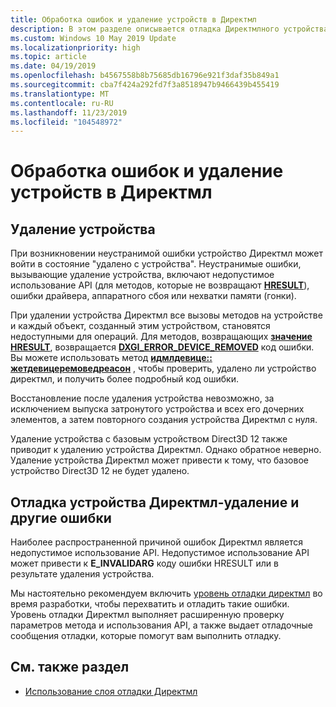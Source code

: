 ```yaml
---
title: Обработка ошибок и удаление устройств в Директмл
description: В этом разделе описывается отладка Директмлного устройства и другие условия возникновения ошибок.
ms.custom: Windows 10 May 2019 Update
ms.localizationpriority: high
ms.topic: article
ms.date: 04/19/2019
ms.openlocfilehash: b4567558b8b75685db16796e921f3daf35b849a1
ms.sourcegitcommit: cba7f424a292fd7f3a8518947b9466439b455419
ms.translationtype: MT
ms.contentlocale: ru-RU
ms.lasthandoff: 11/23/2019
ms.locfileid: "104548972"
---
```

# <a name="handling-errors-and-device-removal-in-directml"></a>Обработка ошибок и удаление устройств в Директмл

## <a name="device-removal"></a>Удаление устройства

При возникновении неустранимой ошибки устройство Директмл может войти в состояние "удалено с устройства". Неустранимые ошибки, вызывающие удаление устройства, включают недопустимое использование API (для методов, которые не возвращают [**HRESULT**](/windows/desktop/com/structure-of-com-error-codes)), ошибки драйвера, аппаратного сбоя или нехватки памяти (гонки).

При удалении устройства Директмл все вызовы методов на устройстве и каждый объект, созданный этим устройством, становятся недоступными для операций. Для методов, возвращающих [**значение HRESULT**](/windows/desktop/com/structure-of-com-error-codes), возвращается [**DXGI_ERROR_DEVICE_REMOVED**](/windows/desktop/direct3ddxgi/dxgi-error) код ошибки. Вы можете использовать метод [ **идмлдевице:: жетдевицеремоведреасон**](/windows/desktop/api/directml/nf-directml-idmldevice-getdeviceremovedreason) , чтобы проверить, удалено ли устройство директмл, и получить более подробный код ошибки.

Восстановление после удаления устройства невозможно, за исключением выпуска затронутого устройства и всех его дочерних элементов, а затем повторного создания устройства Директмл с нуля.

Удаление устройства с базовым устройством Direct3D 12 также приводит к удалению устройства Директмл. Однако обратное неверно. Удаление устройства Директмл может привести к тому, что базовое устройство Direct3D 12 не будет удалено.

## <a name="debugging-directml-device-removal-and-other-errors"></a>Отладка устройства Директмл-удаление и другие ошибки

Наиболее распространенной причиной ошибок Директмл является недопустимое использование API. Недопустимое использование API может привести к **E_INVALIDARG** коду ошибки HRESULT или в результате удаления устройства.

Мы настоятельно рекомендуем включить [уровень отладки директмл](dml-debug-layer.md) во время разработки, чтобы перехватить и отладить такие ошибки. Уровень отладки Директмл выполняет расширенную проверку параметров метода и использования API, а также выдает отладочные сообщения отладки, которые помогут вам выполнить отладку.

## <a name="see-also"></a>См. также раздел

* [Использование слоя отладки Директмл](dml-debug-layer.md)

